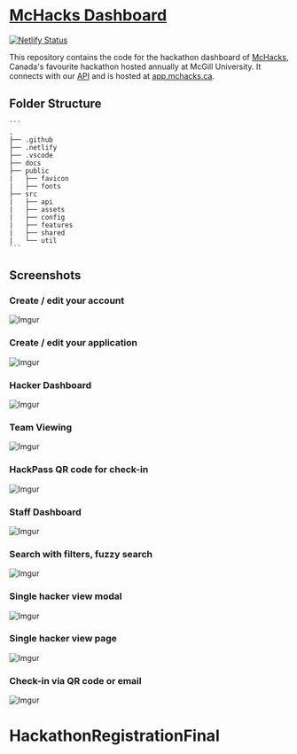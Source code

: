 # [McHacks Dashboard](https://app.mchacks.ca)

[![Netlify Status](https://api.netlify.com/api/v1/badges/909350ee-5bb5-47c4-88e3-81c1de52db92/deploy-status)](https://app.netlify.com/sites/mchacks-dashboard/deploys)

This repository contains the code for the hackathon dashboard of [McHacks](https://mchacks.ca), Canada's favourite hackathon hosted annually at McGill University. It connects with our [API](https://github.com/hackmcgill/hackerAPI) and is hosted at [app.mchacks.ca](https://app.mchacks.ca).

## Folder Structure

    ```
    .
    ├── .github
    ├── .netlify
    ├── .vscode
    ├── docs
    ├── public
    |   ├── favicon
    |   ├── fonts
    ├── src
    |   ├── api
    |   ├── assets
    |   ├── config
    |   ├── features
    |   ├── shared
    |   └── util
    ```



## Screenshots

### Create / edit your account

![Imgur](https://imgur.com/SquZyex.png)

### Create / edit your application

![Imgur](https://imgur.com/gsyu6Xu.jpg)

### Hacker Dashboard

![Imgur](https://i.imgur.com/SuCcHuU.png)

### Team Viewing

![Imgur](https://imgur.com/Zzbnd3o.png)

### HackPass QR code for check-in

![Imgur](https://imgur.com/pCFlgJc.png)

### Staff Dashboard

![Imgur](https://imgur.com/MoZykrc.png)

### Search with filters, fuzzy search

![Imgur](https://imgur.com/GGoUXQm.png)

### Single hacker view modal

![Imgur](https://imgur.com/DrqP79P.png)

### Single hacker view page

![Imgur](https://imgur.com/ZyAebHZ.png)

### Check-in via QR code or email

![Imgur](https://imgur.com/6NSChzs.png)
# HackathonRegistrationFinal
